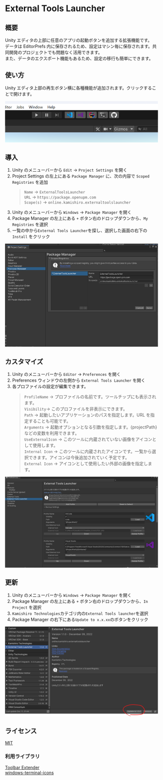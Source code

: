 # External Tools Launcher

## 概要

Unity エディタの上部に任意のアプリの起動ボタンを追加する拡張機能です。  
データは EditorPrefs 内に保存されるため、設定はマシン毎に保存されます。共同開発のプロジェクトでも問題なく活用できます。  
また、データのエクスポート機能もあるため、設定の移行も簡単にできます。

## 使い方

Unity エディタ上部の再生ボタン横に各種機能が追加されます。クリックすることで開けます。

![SampleImage](./Textures/Readme/SampleImage.png)

## 導入

1. Unity のメニューバーから `Edit` -> `Project Settings` を開く
2. Project Settings の左上にある `Package Manager` に、次の内容で `Scoped Registries` を追加
   > `Name` -> `ExternalToolsLauncher`  
   > `URL` -> `https://package.openupm.com`  
   > `Scope(s)` -> `online.kamishiro.externaltoolslauncher`
3. Unity のメニューバーから `Windows` -> `Package Manager` を開く
4. Package Manager の左上にある `+` ボタン右のドロップダウンから、`My Registries` を選択
5. 一覧の中から`External Tools Launcher`を探し、選択した画面の右下の `Install` をクリック

![Image](./Textures/Readme/ProjectSettings.png)

## カスタマイズ

1. Unity のメニューバーから `Editor` -> `Preferences` を開く
2. Preferences ウィンドウの左側から `External Tools Launcher` を開く
3. 各プロファイルの設定が編集できます。
   > `ProfileName` -> プロファイルの名前です。ツールチップにも表示されます。  
   > `Visibility`-> このプロファイルを非表示にできます。  
   > `Path` -> 起動したいアプリケーションのパスを指定します。URL を指定することも可能です。  
   > `Arguments` -> 起動オプションとなる引数を指定します。{projectPath}などの変数を利用できます。  
   > `UseExternalIcon` -> このツールに内蔵されていない画像をアイコンとして使用します。  
   > `Internal Icon` -> このツールに内蔵されたアイコンです。一覧から選択できます。アイコンは今後追加されていく予定です。  
   > `External Icon` -> アイコンとして使用したい外部の画像を指定します。

![SettingsImage](./Textures/Readme/Settings.png)

## 更新

1. Unity のメニューバーから `Windows` -> `Package Manager` を開く
2. Package Manager の左上にある `+` ボタン右のドロップダウンから、`In Project` を選択
3. `Kamishiro Technologies`カテゴリ内の`External Tools launcher`を選択
4. Package Manager の右下にある`Update to x.x.xx`のボタンをクリック

![Update](./Textures/Readme/Update.png)

## ライセンス

[MIT](./LICENSE.md)

### 利用ライブラリ

[Toolbar Extender](https://github.com/marijnz/unity-toolbar-extender/tree/master/Editor)  
[windows-terminal-icons](https://github.com/TheFern2/windows-terminal-icons)

